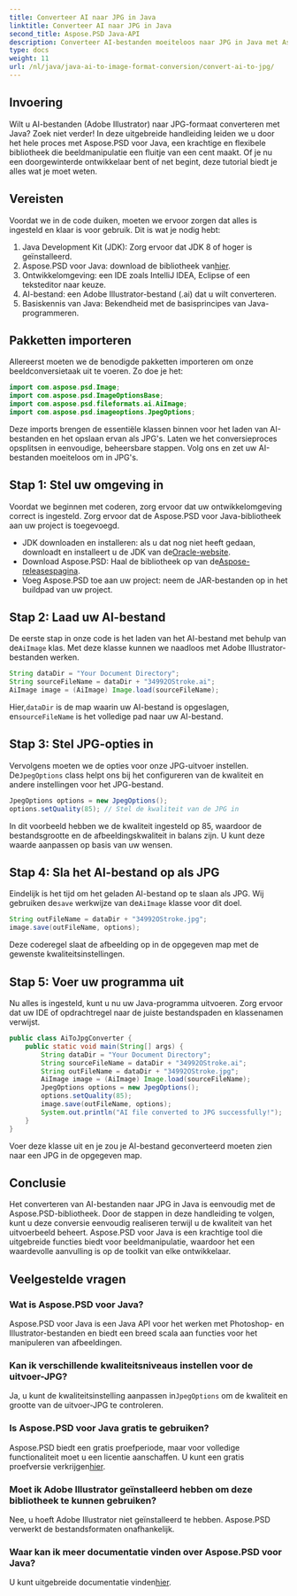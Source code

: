 ```yaml
---
title: Converteer AI naar JPG in Java
linktitle: Converteer AI naar JPG in Java
second_title: Aspose.PSD Java-API
description: Converteer AI-bestanden moeiteloos naar JPG in Java met Aspose.PSD. Volg onze stapsgewijze handleiding voor hoogwaardige beeldconversie.
type: docs
weight: 11
url: /nl/java/java-ai-to-image-format-conversion/convert-ai-to-jpg/
---
```

## Invoering
Wilt u AI-bestanden (Adobe Illustrator) naar JPG-formaat converteren met Java? Zoek niet verder! In deze uitgebreide handleiding leiden we u door het hele proces met Aspose.PSD voor Java, een krachtige en flexibele bibliotheek die beeldmanipulatie een fluitje van een cent maakt. Of je nu een doorgewinterde ontwikkelaar bent of net begint, deze tutorial biedt je alles wat je moet weten.
## Vereisten
Voordat we in de code duiken, moeten we ervoor zorgen dat alles is ingesteld en klaar is voor gebruik. Dit is wat je nodig hebt:
1. Java Development Kit (JDK): Zorg ervoor dat JDK 8 of hoger is geïnstalleerd.
2.  Aspose.PSD voor Java: download de bibliotheek van[hier](https://releases.aspose.com/psd/java/).
3. Ontwikkelomgeving: een IDE zoals IntelliJ IDEA, Eclipse of een teksteditor naar keuze.
4. AI-bestand: een Adobe Illustrator-bestand (.ai) dat u wilt converteren.
5. Basiskennis van Java: Bekendheid met de basisprincipes van Java-programmeren.
## Pakketten importeren
Allereerst moeten we de benodigde pakketten importeren om onze beeldconversietaak uit te voeren. Zo doe je het:
```java
import com.aspose.psd.Image;
import com.aspose.psd.ImageOptionsBase;
import com.aspose.psd.fileformats.ai.AiImage;
import com.aspose.psd.imageoptions.JpegOptions;
```
Deze imports brengen de essentiële klassen binnen voor het laden van AI-bestanden en het opslaan ervan als JPG's.
Laten we het conversieproces opsplitsen in eenvoudige, beheersbare stappen. Volg ons en zet uw AI-bestanden moeiteloos om in JPG's.
## Stap 1: Stel uw omgeving in
Voordat we beginnen met coderen, zorg ervoor dat uw ontwikkelomgeving correct is ingesteld. Zorg ervoor dat de Aspose.PSD voor Java-bibliotheek aan uw project is toegevoegd.
-  JDK downloaden en installeren: als u dat nog niet heeft gedaan, downloadt en installeert u de JDK van de[Oracle-website](https://www.oracle.com/java/technologies/javase-downloads.html).
-  Download Aspose.PSD: Haal de bibliotheek op van de[Aspose-releasespagina](https://releases.aspose.com/psd/java/).
- Voeg Aspose.PSD toe aan uw project: neem de JAR-bestanden op in het buildpad van uw project.
## Stap 2: Laad uw AI-bestand
De eerste stap in onze code is het laden van het AI-bestand met behulp van de`AiImage` klas. Met deze klasse kunnen we naadloos met Adobe Illustrator-bestanden werken.
```java
String dataDir = "Your Document Directory";
String sourceFileName = dataDir + "34992OStroke.ai";
AiImage image = (AiImage) Image.load(sourceFileName);
```
 Hier,`dataDir` is de map waarin uw AI-bestand is opgeslagen, en`sourceFileName` is het volledige pad naar uw AI-bestand.
## Stap 3: Stel JPG-opties in
 Vervolgens moeten we de opties voor onze JPG-uitvoer instellen. De`JpegOptions` class helpt ons bij het configureren van de kwaliteit en andere instellingen voor het JPG-bestand.
```java
JpegOptions options = new JpegOptions();
options.setQuality(85); // Stel de kwaliteit van de JPG in
```
In dit voorbeeld hebben we de kwaliteit ingesteld op 85, waardoor de bestandsgrootte en de afbeeldingskwaliteit in balans zijn. U kunt deze waarde aanpassen op basis van uw wensen.
## Stap 4: Sla het AI-bestand op als JPG
 Eindelijk is het tijd om het geladen AI-bestand op te slaan als JPG. Wij gebruiken de`save` werkwijze van de`AiImage` klasse voor dit doel.
```java
String outFileName = dataDir + "34992OStroke.jpg";
image.save(outFileName, options);
```
Deze coderegel slaat de afbeelding op in de opgegeven map met de gewenste kwaliteitsinstellingen.
## Stap 5: Voer uw programma uit
Nu alles is ingesteld, kunt u nu uw Java-programma uitvoeren. Zorg ervoor dat uw IDE of opdrachtregel naar de juiste bestandspaden en klassenamen verwijst.
```java
public class AiToJpgConverter {
    public static void main(String[] args) {
        String dataDir = "Your Document Directory";
        String sourceFileName = dataDir + "34992OStroke.ai";
        String outFileName = dataDir + "34992OStroke.jpg";
        AiImage image = (AiImage) Image.load(sourceFileName);
        JpegOptions options = new JpegOptions();
        options.setQuality(85);
        image.save(outFileName, options);
        System.out.println("AI file converted to JPG successfully!");
    }
}
```
Voer deze klasse uit en je zou je AI-bestand geconverteerd moeten zien naar een JPG in de opgegeven map.
## Conclusie
Het converteren van AI-bestanden naar JPG in Java is eenvoudig met de Aspose.PSD-bibliotheek. Door de stappen in deze handleiding te volgen, kunt u deze conversie eenvoudig realiseren terwijl u de kwaliteit van het uitvoerbeeld beheert. Aspose.PSD voor Java is een krachtige tool die uitgebreide functies biedt voor beeldmanipulatie, waardoor het een waardevolle aanvulling is op de toolkit van elke ontwikkelaar.
## Veelgestelde vragen
### Wat is Aspose.PSD voor Java?
Aspose.PSD voor Java is een Java API voor het werken met Photoshop- en Illustrator-bestanden en biedt een breed scala aan functies voor het manipuleren van afbeeldingen.
### Kan ik verschillende kwaliteitsniveaus instellen voor de uitvoer-JPG?
 Ja, u kunt de kwaliteitsinstelling aanpassen in`JpegOptions` om de kwaliteit en grootte van de uitvoer-JPG te controleren.
### Is Aspose.PSD voor Java gratis te gebruiken?
Aspose.PSD biedt een gratis proefperiode, maar voor volledige functionaliteit moet u een licentie aanschaffen. U kunt een gratis proefversie verkrijgen[hier](https://releases.aspose.com/).
### Moet ik Adobe Illustrator geïnstalleerd hebben om deze bibliotheek te kunnen gebruiken?
Nee, u hoeft Adobe Illustrator niet geïnstalleerd te hebben. Aspose.PSD verwerkt de bestandsformaten onafhankelijk.
### Waar kan ik meer documentatie vinden over Aspose.PSD voor Java?
 U kunt uitgebreide documentatie vinden[hier](https://reference.aspose.com/psd/java/).